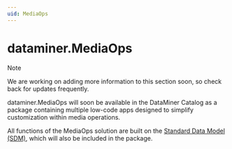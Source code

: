 ```yaml
---
uid: MediaOps
---
```


# dataminer.MediaOps

> [!NOTE]
> We are working on adding more information to this section soon, so check back for updates frequently.

dataminer.MediaOps will soon be available in the DataMiner Catalog as a package containing multiple low-code apps designed to simplify customization within media operations.

All functions of the MediaOps solution are built on the [Standard Data Model (SDM)](xref:SDM), which will also be included in the package.
